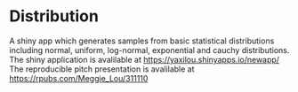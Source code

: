 # Distribution
A shiny app which generates samples from basic statistical distributions including normal, uniform, log-normal, exponential and cauchy distributions.   
The shiny application is avalilable at https://yaxilou.shinyapps.io/newapp/  
The reproducible pitch presentation is avalilable at https://rpubs.com/Meggie_Lou/311110
